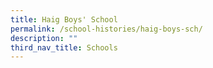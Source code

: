 ```yaml
---
title: Haig Boys' School
permalink: /school-histories/haig-boys-sch/
description: ""
third_nav_title: Schools
---
```


